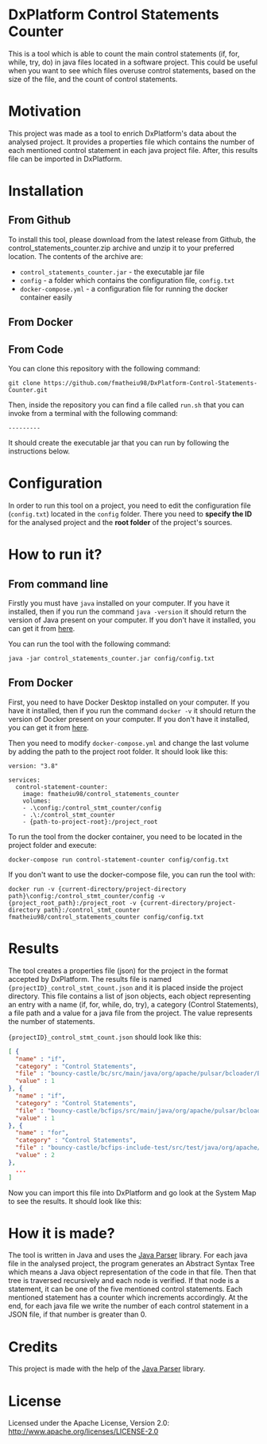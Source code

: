 # DxPlatform Control Statements Counter

This is a tool which is able to count the main control statements (if, for, while, try, do) in java files located in a software project. 
This could be useful when you want to see which files overuse control statements, based on the size of the file, and the count of control statements.

# Motivation

This project was made as a tool to enrich DxPlatform's data about the analysed project.
It provides a properties file which contains the number of each mentioned control statement in each java project file. After, this results file can be imported in DxPlatform.

# Installation

## From Github
To install this tool, please download from the latest release from Github, the control_statements_counter.zip archive and unzip it to your preferred location. The contents of the archive are:
* `control_statements_counter.jar` - the executable jar file
* `config` - a folder which contains the configuration file, `config.txt`
* `docker-compose.yml` - a configuration file for running the docker container easily

## From Docker


## From Code
You can clone this repository with the following command:
```
git clone https://github.com/fmatheiu98/DxPlatform-Control-Statements-Counter.git
```
Then, inside the repository you can find a file called `run.sh` that you can invoke from a terminal with the following command:
```
---------
```
It should create the executable jar that you can run by following the instructions below.

# Configuration
In order to run this tool on a project, you need to edit the configuration file (`config.txt`) located in the `config` folder.
There you need to **specify the ID** for the analysed project and the **root folder** of the project's sources.

# How to run it?
## From command line
Firstly you must have `java` installed on your computer.
If you have it installed, then if you run the command `java -version` it should return the version of Java present on your computer.
If you don't have it installed, you can get it from [here](https://www.oracle.com/ro/java/technologies/javase-downloads.html).

You can run the tool with the following command:
```
java -jar control_statements_counter.jar config/config.txt
```

## From Docker
First, you need to have Docker Desktop installed on your computer.
If you have it installed, then if you run the command `docker -v` it should return the version of Docker present on your computer.
If you don't have it installed, you can get it from [here](https://www.docker.com/products/docker-desktop).

Then you need to modify `docker-compose.yml` and change the last volume by adding the path to the project root folder. It should look like this:
```
version: "3.8"

services:
  control-statement-counter:
    image: fmatheiu98/control_statements_counter
    volumes:
    - .\config:/control_stmt_counter/config
    - .\:/control_stmt_counter
    - {path-to-project-root}:/project_root
```

To run the tool from the docker container, you need to be located in the project folder and execute:
```
docker-compose run control-statement-counter config/config.txt
```

If you don't want to use the docker-compose file, you can run the tool with:
```
docker run -v {current-directory/project-directory path}\config:/control_stmt_counter/config -v {project_root_path}:/project_root -v {current-directory/project-directory path}:/control_stmt_counter fmatheiu98/control_statements_counter config/config.txt
```

# Results
The tool creates a properties file (json) for the project in the format accepted by DxPlatform. The results file is named `{projectID}_control_stmt_count.json` and it is placed inside the project directory.
This file contains a list of json objects, each object representing an entry with a name (if, for, while, do, try), a category (Control Statements), a file path and a value for a java file from the project. The value represents the number of statements.

`{projectID}_control_stmt_count.json` should look like this:
```json
[ {
  "name" : "if",
  "category" : "Control Statements",
  "file" : "bouncy-castle/bc/src/main/java/org/apache/pulsar/bcloader/BouncyCastleLoader.java",
  "value" : 1
}, {
  "name" : "if",
  "category" : "Control Statements",
  "file" : "bouncy-castle/bcfips/src/main/java/org/apache/pulsar/bcloader/BouncyCastleFipsLoader.java",
  "value" : 1
}, {
  "name" : "for",
  "category" : "Control Statements",
  "file" : "bouncy-castle/bcfips-include-test/src/test/java/org/apache/pulsar/client/TlsProducerConsumerTest.java",
  "value" : 2
}, 
  ...
]
```
Now you can import this file into DxPlatform and go look at the System Map to see the results. It should look like this:

# How it is made?
The tool is written in Java and uses the [Java Parser](https://javaparser.org/) library.
For each java file in the analysed project, the program generates an Abstract Syntax Tree which means a Java object representation of the code in that file.
Then that tree is traversed recursively and each node is verified. If that node is a statement, it can be one of the five mentioned control statements. Each mentioned statement has a counter which increments accordingly.
At the end, for each java file we write the number of each control statement in a JSON file, if that number is greater than 0.

# Credits
This project is made with the help of the [Java Parser](https://javaparser.org/) library.

# License
Licensed under the Apache License, Version 2.0: http://www.apache.org/licenses/LICENSE-2.0